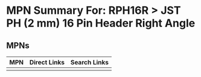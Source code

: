 



# MPN Summary For: RPH16R > JST PH (2 mm) 16 Pin Header Right Angle

## MPNs
  

|MPN|Direct Links|Search Links|
| :--- | :--- | :--- |
||||
